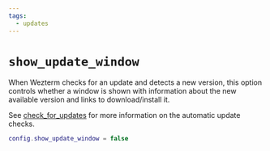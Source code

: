 ```yaml
---
tags:
  - updates
---
```

# `show_update_window`

When Wezterm checks for an update and detects a new version, this
option controls whether a window is shown with information about the new
available version and links to download/install it.

See [check_for_updates](check_for_updates.md) for more information on
the automatic update checks.

```lua
config.show_update_window = false
```
